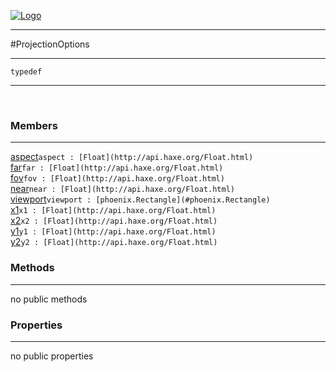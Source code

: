 
[![Logo](../../../images/logo.png)](../../../api/index.html)

---



#ProjectionOptions



---

`typedef`
<span class="meta">

</span>


---

&nbsp;
&nbsp;

<h3>Members</h3> <hr/><span class="member apipage">
            <a name="aspect"><a class="lift" href="#aspect">aspect</a></a><code class="signature apipage">aspect : [Float](http://api.haxe.org/Float.html)</code><br/></span>
        <span class="small_desc_flat"></span><span class="member apipage">
            <a name="far"><a class="lift" href="#far">far</a></a><code class="signature apipage">far : [Float](http://api.haxe.org/Float.html)</code><br/></span>
        <span class="small_desc_flat"></span><span class="member apipage">
            <a name="fov"><a class="lift" href="#fov">fov</a></a><code class="signature apipage">fov : [Float](http://api.haxe.org/Float.html)</code><br/></span>
        <span class="small_desc_flat"></span><span class="member apipage">
            <a name="near"><a class="lift" href="#near">near</a></a><code class="signature apipage">near : [Float](http://api.haxe.org/Float.html)</code><br/></span>
        <span class="small_desc_flat"></span><span class="member apipage">
            <a name="viewport"><a class="lift" href="#viewport">viewport</a></a><code class="signature apipage">viewport : [phoenix.Rectangle](#phoenix.Rectangle)</code><br/></span>
        <span class="small_desc_flat"></span><span class="member apipage">
            <a name="x1"><a class="lift" href="#x1">x1</a></a><code class="signature apipage">x1 : [Float](http://api.haxe.org/Float.html)</code><br/></span>
        <span class="small_desc_flat"></span><span class="member apipage">
            <a name="x2"><a class="lift" href="#x2">x2</a></a><code class="signature apipage">x2 : [Float](http://api.haxe.org/Float.html)</code><br/></span>
        <span class="small_desc_flat"></span><span class="member apipage">
            <a name="y1"><a class="lift" href="#y1">y1</a></a><code class="signature apipage">y1 : [Float](http://api.haxe.org/Float.html)</code><br/></span>
        <span class="small_desc_flat"></span><span class="member apipage">
            <a name="y2"><a class="lift" href="#y2">y2</a></a><code class="signature apipage">y2 : [Float](http://api.haxe.org/Float.html)</code><br/></span>
        <span class="small_desc_flat"></span>

<h3>Methods</h3> <hr/>no public methods

<h3>Properties</h3> <hr/>no public properties

&nbsp;
&nbsp;
&nbsp;